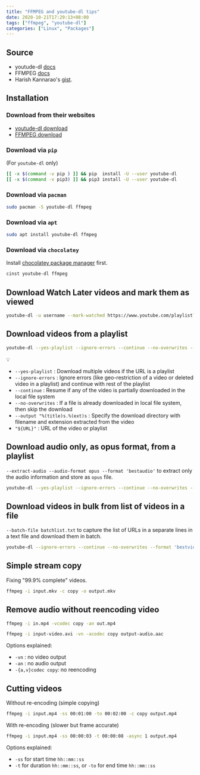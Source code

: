 ```yaml
---
title: "FFMPEG and youtube-dl tips"
date: 2020-10-21T17:29:13+08:00
tags: ["ffmpeg", "youtube-dl"]
categories: ["Linux", "Packages"]
---
```


## Source

- youtude-dl [docs](https://github.com/ytdl-org/youtube-dl/blob/master/README.md)
- FFMPEG [docs](https://ffmpeg.org/ffmpeg-all.html)
- Harish Kannarao's [gist](https://gist.github.com/harishkannarao/3bdc7400cd2d7e7f31d8ffce3ad0e0e9).

<!--more-->

## Installation

### Download from their websites

- [youtude-dl download](https://ytdl-org.github.io/youtube-dl/download.html)
- [FFMPEG download](https://ffmpeg.org/download.html)

### Download via `pip`

(For `youtube-dl` only)

```bash
[[ -x $(command -v pip ) ]] && pip  install -U --user youtube-dl
[[ -x $(command -v pip3) ]] && pip3 install -U --user youtube-dl
```

### Download via `pacman`

```bash
sudo pacman -S youtube-dl ffmpeg
```

### Download via `apt`

```bash
sudo apt install youtube-dl ffmpeg
```

### Download via `chocolatey`

Install [chocolatey package manager](https://chocolatey.org/) first.

```powershell
cinst youtube-dl ffmpeg
```

## Download Watch Later videos and mark them as viewed

```bash
youtube-dl -u username --mark-watched https://www.youtube.com/playlist?list=WL
```

## Download videos from a playlist

```bash
youtube-dl --yes-playlist --ignore-errors --continue --no-overwrites --output "%(title)s.%(ext)s" "${URL}"
```

💡
- `--yes-playlist` : Download multiple videos if the URL is a playlist
- `--ignore-errors` : Ignore errors (like geo-restriction of a video or deleted video in a playlist) and continue with rest of the playlist
- `--continue` : Resume if any of the video is partially downloaded in the local file system
- `--no-overwrites` : If a file is already downloaded in local file system, then skip the download
- `--output "%(title)s.%(ext)s` : Specify the download directory with filename and extension extracted from the video
- `"${URL}"` : URL of the video or playlist

## Download audio only, as opus format, from a playlist

`--extract-audio --audio-format opus --format 'bestaudio'` to extract only the audio information and store as `opus` file.

```bash
youtube-dl --yes-playlist --ignore-errors --continue --no-overwrites --extract-audio --audio-format opus --format 'bestaudio' --output "%(title)s.%(ext)s" "${URL}"
```

## Download videos in bulk from list of videos in a file

`--batch-file batchlist.txt` to capture the list of URLs in a separate lines in a text file and download them in batch.

```bash
youtube-dl --ignore-errors --continue --no-overwrites --format 'bestvideo+bestaudio' --batch-file batchlist.txt --output "%(title)s.%(ext)s"
```

## Simple stream copy

Fixing "99.9% complete" videos.

```bash
ffmpeg -i input.mkv -c copy -o output.mkv
```

## Remove audio without reencoding video

```bash
ffmpeg -i in.mp4 -vcodec copy -an out.mp4
```

```bash
ffmpeg -i input-video.avi -vn -acodec copy output-audio.aac
```

Options explained:

- `-vn` : no video output
- `-an` : no audio output
- `-{a,v}codec copy`: no reencoding


## Cutting videos

Without re-encoding (simple copying)

```bash
ffmpeg -i input.mp4 -ss 00:01:00 -to 00:02:00 -c copy output.mp4
```

With re-encoding (slower but frame accurate)

```bash
ffmpeg -i input.mp4 -ss 00:00:03 -t 00:00:08 -async 1 output.mp4
```

Options explained:

- `-ss` for start time `hh::mm::ss`
- `-t` for duration  `hh::mm::ss`, or `-to` for end time `hh::mm::ss`
